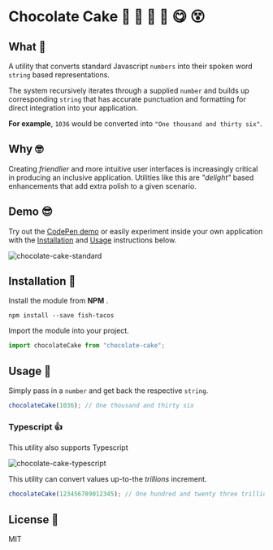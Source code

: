 # Chocolate Cake 🍫 🎂 🍰 🍨 😋 😵

## What 🤔

A utility that converts standard Javascript `numbers` into their spoken word `string` based representations.

The system recursively iterates through a supplied `number` and builds up corresponding `string` that has accurate punctuation and formatting for direct integration into your application.

**For example**, `1036` would be converted into `"One thousand and thirty six"`.

## Why 🤓

Creating _friendlier_ and more intuitive user interfaces is increasingly critical in producing an inclusive application. Utilities like this are _"delight"_ based enhancements that add extra polish to a given scenario.

## Demo 😎

Try out the [CodePen demo](https://codepen.io/DevonChurch/pen/wRemEe?editors=0010) or easily experiment inside your own application with the [Installation](https://github.com/devonChurch/chocolate-cake#installation-) and [Usage](https://github.com/devonChurch/chocolate-cake#usage-) instructions below.

![chocolate-cake-standard](https://user-images.githubusercontent.com/15273233/50428372-1c4c2f80-091c-11e9-96fe-f0efb172d723.gif)

## Installation 🤖

Install the module from **NPM** .

```
npm install --save fish-tacos
```

Import the module into your project.

```javascript
import chocolateCake from "chocolate-cake";
```

## Usage 💾

Simply pass in a `number` and get back the respective `string`.

```javascript
chocolateCake(1036); // One thousand and thirty six
```

### Typescript 👍

This utility also supports Typescript

![chocolate-cake-typescript](https://user-images.githubusercontent.com/15273233/50428371-1c4c2f80-091c-11e9-942f-99943d0148cb.png)

This utility can convert values up-to-the _trillions_ increment.

```javascript
chocolateCake(123456789012345); // One hundred and twenty three trillion, four hundred and fifty six billion, seven hundred and eighty nine million, twelve thousand, three hundred and forty five
```

## License 📜

MIT
